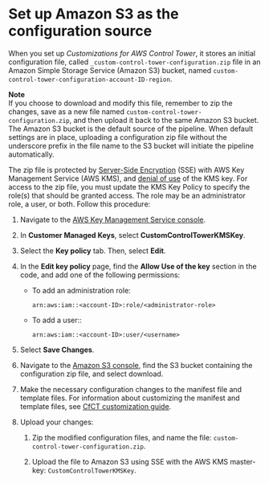 # Set up Amazon S3 as the configuration source<a name="cfct-s3-source"></a>

When you set up *Customizations for AWS Control Tower*, it stores an initial configuration file, called `_custom-control-tower-configuration.zip` file in an Amazon Simple Storage Service \(Amazon S3\) bucket, named `custom-control-tower-configuration-account-ID-region`\.

**Note**  
If you choose to download and modify this file, remember to zip the changes, save as a new file named `custom-control-tower-configuration.zip`, and then upload it back to the same Amazon S3 bucket\.  
The Amazon S3 bucket is the default source of the pipeline\. When default settings are in place, uploading a configuration zip file without the underscore prefix in the file name to the S3 bucket will initiate the pipeline automatically\.

The zip file is protected by [Server\-Side Encryption](https://docs.aws.amazon.com/AmazonS3/latest/dev/UsingKMSEncryption.html) \(SSE\) with AWS Key Management Service \(AWS KMS\), and [denial of use](https://docs.aws.amazon.com/kms/latest/developerguide/determining-access.html) of the KMS key\. For access to the zip file, you must update the KMS Key Policy to specify the role\(s\) that should be granted access\. The role may be an administrator role, a user, or both\. Follow this procedure:

1. Navigate to the [AWS Key Management Service console](https://console.aws.amazon.com/kms/home)\.

1. In **Customer Managed Keys**, select **CustomControlTowerKMSKey**\.

1. Select the **Key policy** tab\. Then, select **Edit**\.

1. In the **Edit key policy** page, find the **Allow Use of the key** section in the code, and add one of the following permissions:
   + To add an administration role:

     `arn:aws:iam::<account-ID>:role/<administrator-role>`
   + To add a user::

     `arn:aws:iam::<account-ID>:user/<username>`

1. Select **Save Changes**\.

1. Navigate to the [Amazon S3 console](https://console.aws.amazon.com/s3/home), find the S3 bucket containing the configuration zip file, and select download\.

1. Make the necessary configuration changes to the manifest file and template files\. For information about customizing the manifest and template files, see [CfCT customization guide](cfct-customizations-dev-guide.md)\.

1. Upload your changes:

   1. Zip the modified configuration files, and name the file: `custom-control-tower-configuration.zip`\.

   1. Upload the file to Amazon S3 using SSE with the AWS KMS master\-key: `CustomControlTowerKMSKey`\.